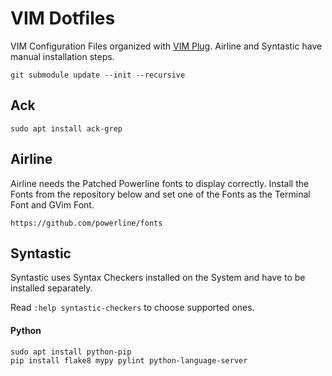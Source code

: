 # VIM Dotfiles

VIM Configuration Files organized with [VIM Plug](https://github.com/junegunn/vim-plug). Airline and Syntastic have manual installation steps.

```
git submodule update --init --recursive
```

## Ack

```
sudo apt install ack-grep
```

## Airline

Airline needs the Patched Powerline fonts to display correctly. Install the Fonts from the repository below and set one of the Fonts as the Terminal Font and GVim Font.

```
https://github.com/powerline/fonts
```

## Syntastic

Syntastic uses Syntax Checkers installed on the System and have to be installed separately.

Read `:help syntastic-checkers` to choose supported ones.

#### Python

```
sudo apt install python-pip
pip install flake8 mypy pylint python-language-server
```

